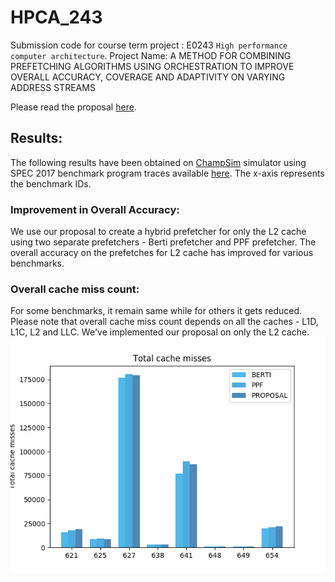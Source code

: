 # HPCA_243
Submission code for course term project : E0243 `High performance computer architecture`. 
Project Name: A METHOD FOR COMBINING PREFETCHING ALGORITHMS USING ORCHESTRATION TO IMPROVE OVERALL ACCURACY, COVERAGE AND ADAPTIVITY ON VARYING ADDRESS STREAMS

Please read the proposal [here](/Proposal.pd).

## Results:
The following results have been obtained on [ChampSim](https://github.com/ChampSim/ChampSim) simulator using SPEC 2017 benchmark program traces available [here](http://hpca23.cse.tamu.edu/champsim-traces/speccpu/). The x-axis represents the benchmark IDs.

### Improvement in Overall Accuracy:
We use our proposal to create a hybrid prefetcher for only the L2 cache using two separate prefetchers - Berti prefetcher and PPF prefetcher. The overall accuracy on the prefetches for L2 cache has improved for various benchmarks.

### Overall cache miss count:
For some benchmarks, it remain same while for others it gets reduced. Please note that overall cache miss count depends on all the caches - L1D, L1C, L2 and LLC. We've implemented our proposal on only the L2 cache.
![Total Cache Misses](/cachemisses.png)

